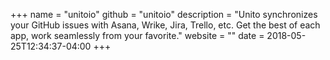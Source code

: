 +++
name = "unitoio"
github = "unitoio"
description = "Unito synchronizes your GitHub issues with Asana, Wrike, Jira, Trello, etc. Get the best of each app, work seamlessly from your favorite."
website = ""
date = 2018-05-25T12:34:37-04:00
+++
